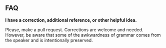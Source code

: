 ## FAQ

**I have a correction, additional reference, or other helpful idea.**

Please, make a pull request.
Corrections are welcome and needed.
However, be aware that some of the awkwardness of grammar
comes from the speaker and is intentionally preserved.



